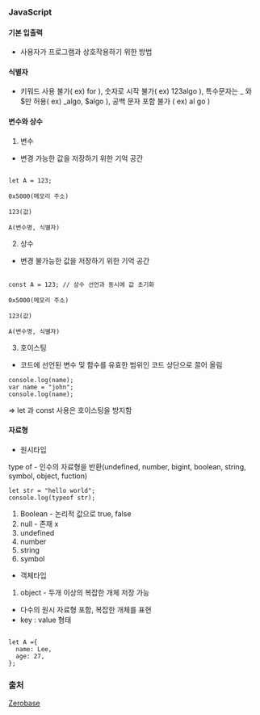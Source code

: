### JavaScript

#### 기본 입출력

- 사용자가 프로그램과 상호작용하기 위한 방법

#### 식별자

- 키워드 사용 불가( ex) for ), 숫자로 시작 불가( ex) 123algo ), 특수문자는 \_ 와 $만 허용( ex) \_algo, $algo ), 공백 문자 포함 불가 ( ex) al go )

#### 변수와 상수

1. 변수

- 변경 가능한 값을 저장하기 위한 기억 공간

```

let A = 123;

0x5000(메모리 주소)

123(값)

A(변수명, 식별자)

```

2. 상수

- 변경 불가능한 값을 저장하기 위한 기억 공간

```

const A = 123; // 상수 선언과 동시에 값 초기화

0x5000(메모리 주소)

123(값)

A(변수명, 식별자)

```

3. 호이스팅

- 코드에 선언된 변수 및 함수를 유효한 범위인 코드 상단으로 끌어 올림

```
console.log(name);
var name = "john";
console.log(name);

```

=> let 과 const 사용은 호이스팅을 방지함

#### 자료형

- 원시타입

type of - 인수의 자료형을 반환(undefined, number, bigint, boolean, string, symbol, object, fuction)

```
let str = "hello world";
console.log(typeof str);

```

1. Boolean - 논리적 값으로 true, false
2. null - 존재 x
3. undefined
4. number
5. string
6. symbol

- 객체타입

1. object - 두개 이상의 복잡한 개체 저장 가능

- 다수의 원시 자료형 포함, 복잡한 개체를 표현
- key : value 형태

```

let A ={
  name: Lee,
  age: 27,
};

```

### 출처

[Zerobase](https://zero-base.co.kr/)
